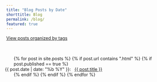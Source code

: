 ```yaml
---
title: "Blog Posts by Date"
shorttitle: Blog
permalink: /blog/
featured: true
---
```


<div>
<a href="/tag/" title="View Posts by Tag">View posts organized by tags</a>
</div>

<br/>
<br/>

<ul>
{% for post in site.posts %}
    {% if post.url contains ".html" %}
        {% if post.published == true %}
            <li style="list-style-type: none; margin-left:-2em">
                <span class="date">{{ post.date | date: "%b %Y"  }}: &nbsp; </span>
                <a href="{{ post.url }}">{{ post.title }}</a>
            </li>
        {% endif %}
    {% endif %}
{% endfor %}
</ul>
